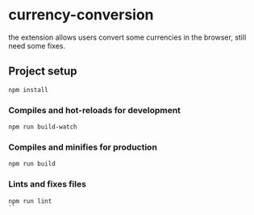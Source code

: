 # currency-conversion
the extension allows users convert some currencies in the browser, still need some fixes.

## Project setup
```
npm install
```

### Compiles and hot-reloads for development
```
npm run build-watch
```

### Compiles and minifies for production
```
npm run build
```

### Lints and fixes files
```
npm run lint
``